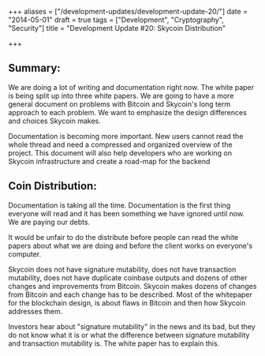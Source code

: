 +++
aliases = ["/development-updates/development-update-20/"]
date = "2014-05-01"
draft = true
tags = ["Development", "Cryptography", "Security"]
title = "Development Update #20: Skycoin Distribution"

+++
## Summary:

We are doing a lot of writing and documentation right now. The white paper is being split up into three white papers. We are going to have a more general document on problems with Bitcoin and Skycoin's long term approach to each problem. We want to emphasize the design differences and choices Skycoin makes.

Documentation is becoming more important. New users cannot read the whole thread and need a compressed and organized overview of the project. This document will also help developers who are working on Skycoin infrastructure and create a road-map for the backend

## Coin Distribution:

Documentation is taking all the time. Documentation is the first thing everyone will read and it has been something we have ignored until now. We are paying our debts.

It would be unfair to do the distribute before people can read the white papers about what we are doing and before the client works on everyone's computer.

Skycoin does not have signature mutability, does not have transaction mutability, does not have duplicate coinbase outputs and dozens of other changes and improvements from Bitcoin. Skycoin makes dozens of changes from Bitcoin and each change has to be described. Most of the whitepaper for the blockchain design, is about flaws in Bitcoin and then how Skycoin addresses them.

Investors hear about "signature mutability" in the news and its bad, but they do not know what it is or what the difference between signature mutability and transaction mutability is. The white paper has to explain this.
